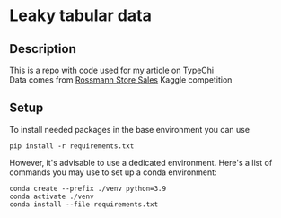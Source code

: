 # Leaky tabular data
## Description
This is a repo with code used for my article on TypeChi  
Data comes from [Rossmann Store Sales](https://www.kaggle.com/c/rossmann-store-sales/) Kaggle competition

## Setup
To install needed packages in the base environment you can use  
```
pip install -r requirements.txt
```
However, it's advisable to use a dedicated environment. 
Here's a list of commands you may use to set up a conda environment:
```
conda create --prefix ./venv python=3.9
conda activate ./venv
conda install --file requirements.txt
```